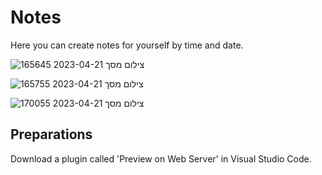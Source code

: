 # Notes

Here you can create notes for yourself by time and date.

![צילום מסך 2023-04-21 165645](https://user-images.githubusercontent.com/52703125/233655771-1d286bfc-03f5-49a6-9f83-d8079597f9e9.png)

![צילום מסך 2023-04-21 165755](https://user-images.githubusercontent.com/52703125/233655796-73a6a998-2366-4c91-9bb8-657ac2c9c71e.png)

![צילום מסך 2023-04-21 170055](https://user-images.githubusercontent.com/52703125/233655809-17de5189-c41b-429e-b2f3-49e182b658aa.png)

## Preparations

Download a plugin called 'Preview on Web Server' in Visual Studio Code.




